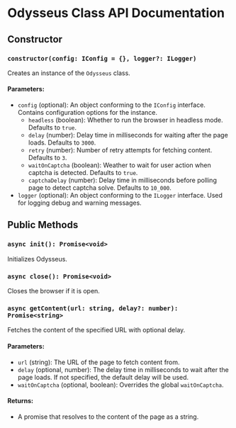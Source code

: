 # Odysseus Class API Documentation

## Constructor

### `constructor(config: IConfig = {}, logger?: ILogger)`

Creates an instance of the `Odysseus` class.

#### Parameters:

- `config` (optional): An object conforming to the `IConfig` interface. Contains configuration options for the instance.
  - `headless` (boolean): Whether to run the browser in headless mode. Defaults to `true`.
  - `delay` (number): Delay time in milliseconds for waiting after the page loads. Defaults to `3000`.
  - `retry` (number): Number of retry attempts for fetching content. Defaults to `3`.
  - `waitOnCaptcha` (boolean): Weather to wait for user action when captcha is detected. Defaults to `true`.
  - `captchaDelay` (number): Delay time in milliseconds before polling page to detect captcha solve. Defaults to `10_000`.
- `logger` (optional): An object conforming to the `ILogger` interface. Used for logging debug and warning messages.

## Public Methods

### `async init(): Promise<void>`

Initializes Odysseus.

### `async close(): Promise<void>`

Closes the browser if it is open.

### `async getContent(url: string, delay?: number): Promise<string>`

Fetches the content of the specified URL with optional delay.

#### Parameters:

- `url` (string): The URL of the page to fetch content from.
- `delay` (optional, number): The delay time in milliseconds to wait after the page loads. If not specified, the default delay will be used.
- `waitOnCaptcha` (optional, boolean): Overrides the global `waitOnCaptcha`.

#### Returns:

- A promise that resolves to the content of the page as a string.

